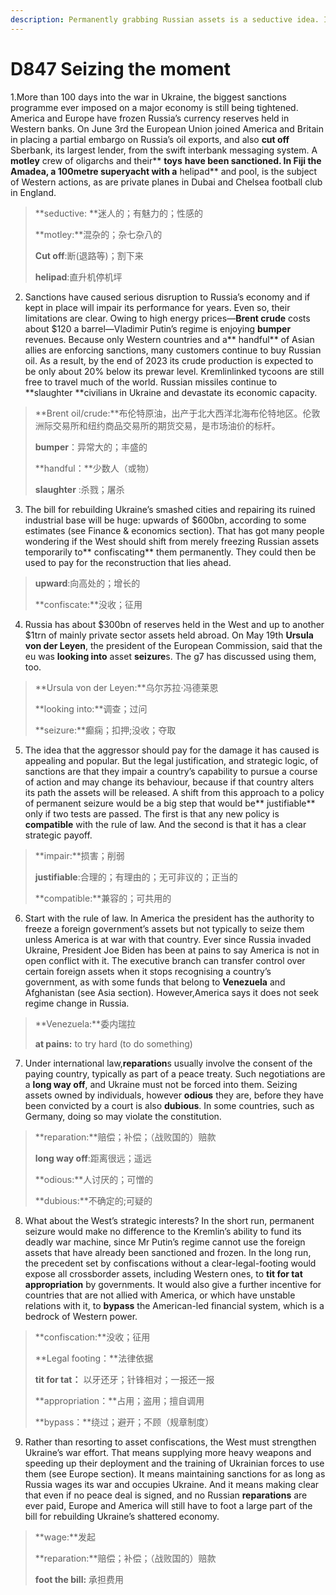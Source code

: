 ```yaml
---
description: Permanently grabbing Russian assets is a seductive idea. It would also be a mistake 
---
```


# D847  Seizing the moment 
1.More than 100 days into the war in Ukraine, the biggest sanctions programme ever imposed on a major economy is still being tightened. America and Europe have frozen Russia’s currency reserves held in Western banks. On June 3rd the European Union joined America and Britain in placing a partial embargo on Russia’s oil exports, and also **cut off** Sberbank, its largest lender, from the swift interbank messaging system. A **motley** crew of oligarchs and their** **toys** **have been sanctioned. In Fiji the Amadea, a 100­metre superyacht with a** helipad** and pool, is the subject of Western actions, as are private planes in Dubai and Chelsea football club in England.

> **seductive: **迷人的；有魅力的；性感的
 > 
> **motley:**混杂的；杂七杂八的
 > 
> **Cut off**:断(退路等)；割下来
 > 
> **helipad**:直升机停机坪
 > 

2. Sanctions have caused serious disruption to Russia’s economy and if kept in place will impair its performance for years. Even so, their limitations are clear. Owing to high energy prices—**Brent crude** costs about $120 a barrel—Vladimir Putin’s regime is enjoying **bumper** revenues. Because only Western countries and a** handful** of Asian allies are enforcing sanctions, many customers continue to buy Russian oil. As a result, by the end of 2023 its crude production is expected to be only about 20% below its pre­war level. Kremlin­linked tycoons are still free to travel much of the world. Russian missiles continue to **slaughter **civilians in Ukraine and devastate its economic capacity.

> **Brent oil/crude:**布伦特原油，出产于北大西洋北海布伦特地区。伦敦洲际交易所和纽约商品交易所的期货交易，是市场油价的标杆。
 > 
> **bumper**：异常大的；丰盛的
 > 
> **handful：**少数人（或物）
 > 
> **slaughter** :杀戮；屠杀
 > 

3. The bill for rebuilding Ukraine’s smashed cities and repairing its ruined industrial base will be huge: upwards of $600bn, according to some estimates (see Finance & economics section). That has got many people wondering if the West should shift from merely freezing Russian assets temporarily to** confiscating** them permanently. They could then be used to pay for the reconstruction that lies ahead.

> **upward**:向高处的；增长的
 > 
> **confiscate:**没收；征用
 > 

4. Russia has about $300bn of reserves held in the West and up to another $1trn of mainly private ­sector assets held abroad. On May 19th **Ursula von der Leyen**, the president of the European Commission, said that the eu was **looking into** asset **seizure**s. The g7 has discussed using them, too.

> **Ursula von der Leyen:**乌尔苏拉·冯德莱恩
 > 
> **looking into:**调查；过问
 > 
> **seizure:**癫痫；扣押;没收；夺取
 > 

5. The idea that the aggressor should pay for the damage it has caused is appealing and popular. But the legal justification, and strategic logic, of sanctions are that they impair a country’s capability to pursue a course of action and may change its behaviour, because if that country alters its path the assets will be released. A shift from this approach to a policy of permanent seizure would be a big step that would be** justifiable** only if two tests are passed. The first is that any new policy is **compatible** with the rule of law. And the second is that it has a clear strategic pay­off.

> **impair:**损害；削弱
 > 
> **justifiable**:合理的；有理由的；无可非议的；正当的
 > 
> **compatible:**兼容的；可共用的
 > 

6. Start with the rule of law. In America the president has the authority to freeze a foreign government’s assets but not typically to seize them unless America is at war with that country. Ever since Russia invaded Ukraine, President Joe Biden has been at pains to say America is not in open conflict with it. The executive branch can transfer control over certain foreign assets when it stops recognising a country’s government, as with some funds that belong to **Venezuela** and Afghanistan (see Asia section). However,America says it does not seek regime change in Russia.

> **Venezuela:**委内瑞拉
 > 
> **at pains:** to try hard (to do something)
 > 

7. Under international law,**reparation**s usually involve the consent of the paying country, typically as part of a peace treaty. Such negotiations are a **long way off**, and Ukraine must not be forced into them. Seizing assets owned by individuals, however **odious** they are, before they have been convicted by a court is also **dubious**. In some countries, such as Germany, doing so may violate the constitution.

> **reparation:**赔偿；补偿；（战败国的）赔款
 > 
> **long way off**:距离很远；遥远
 > 
> **odious:**人讨厌的；可憎的
 > 
> **dubious:**不确定的;可疑的
 > 

8. What about the West’s strategic interests? In the short run, permanent seizure would make no difference to the Kremlin’s ability to fund its deadly war machine, since Mr Putin’s regime cannot use the foreign assets that have already been sanctioned and frozen. In the long run, the precedent set by confiscations without a clear-legal-footing would expose all cross­border assets, including Western ones, to **tit ­for ­tat appropriation** by governments. It would also give a further incentive for countries that are not allied with America, or which have unstable relations with it, to **bypass** the American-led financial system, which is a bedrock of Western power.

> **confiscation:**没收；征用
 > 
> **Legal footing：**法律依据
 > 
> **tit­ for ­tat：** 以牙还牙；针锋相对；一报还一报
 > 
> **appropriation：**占用；盗用；擅自调用
 > 
> **bypass：**绕过；避开；不顾（规章制度）
 > 

9. Rather than resorting to asset confiscations, the West must strengthen Ukraine’s war effort. That means supplying more heavy weapons and speeding up their deployment and the training of Ukrainian forces to use them (see Europe section). It means maintaining sanctions for as long as Russia wages its war and occupies Ukraine. And it means making clear that even if no peace deal is signed, and no Russian **reparations** are ever paid, Europe and America will still have to foot a large part of the bill for rebuilding Ukraine’s shattered economy.

> **wage:**发起
 > 
> **reparation:**赔偿；补偿；（战败国的）赔款
 > 
> **foot the bill:** 承担费用
 > 

